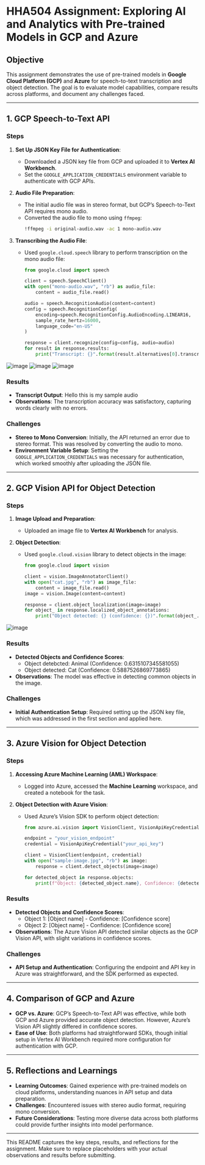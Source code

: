 # HHA504 Assignment: Exploring AI and Analytics with Pre-trained Models in GCP and Azure

## Objective
This assignment demonstrates the use of pre-trained models in **Google Cloud Platform (GCP)** and **Azure** for speech-to-text transcription and object detection. The goal is to evaluate model capabilities, compare results across platforms, and document any challenges faced.

---

## 1. GCP Speech-to-Text API

### Steps
1. **Set Up JSON Key File for Authentication**:
   - Downloaded a JSON key file from GCP and uploaded it to **Vertex AI Workbench**.
   - Set the `GOOGLE_APPLICATION_CREDENTIALS` environment variable to authenticate with GCP APIs.

2. **Audio File Preparation**:
   - The initial audio file was in stereo format, but GCP’s Speech-to-Text API requires mono audio.
   - Converted the audio file to mono using `ffmpeg`:
     ```bash
     !ffmpeg -i original-audio.wav -ac 1 mono-audio.wav
     ```

3. **Transcribing the Audio File**:
   - Used `google.cloud.speech` library to perform transcription on the mono audio file:
     ```python
     from google.cloud import speech

     client = speech.SpeechClient()
     with open("mono-audio.wav", "rb") as audio_file:
         content = audio_file.read()

     audio = speech.RecognitionAudio(content=content)
     config = speech.RecognitionConfig(
         encoding=speech.RecognitionConfig.AudioEncoding.LINEAR16,
         sample_rate_hertz=16000,
         language_code="en-US"
     )

     response = client.recognize(config=config, audio=audio)
     for result in response.results:
         print("Transcript: {}".format(result.alternatives[0].transcript))
     ```

![image](https://github.com/user-attachments/assets/5d8fb398-f240-4b4d-968a-20d94300c5fa)
![image](https://github.com/user-attachments/assets/030f1ef6-993f-42a3-8230-5c43a37d5a25)
![image](https://github.com/user-attachments/assets/27468242-1cf7-4ecf-a757-62e3acbef0ea)


### Results
- **Transcript Output**: Hello this is my sample audio
- **Observations**: The transcription accuracy was satisfactory, capturing words clearly with no errors.

### Challenges
- **Stereo to Mono Conversion**: Initially, the API returned an error due to stereo format. This was resolved by converting the audio to mono.
- **Environment Variable Setup**: Setting the `GOOGLE_APPLICATION_CREDENTIALS` was necessary for authentication, which worked smoothly after uploading the JSON file.

---

## 2. GCP Vision API for Object Detection

### Steps
1. **Image Upload and Preparation**:
   - Uploaded an image file to **Vertex AI Workbench** for analysis.

2. **Object Detection**:
   - Used `google.cloud.vision` library to detect objects in the image:
     ```python
     from google.cloud import vision

     client = vision.ImageAnnotatorClient()
     with open("cat.jpg", "rb") as image_file:
         content = image_file.read()
     image = vision.Image(content=content)

     response = client.object_localization(image=image)
     for object_ in response.localized_object_annotations:
         print("Object detected: {} (confidence: {})".format(object_.name, object_.score))
     ```

![image](https://github.com/user-attachments/assets/1daa22dd-2338-4c6f-8a4d-bbcea48e694a)


### Results
- **Detected Objects and Confidence Scores**:
  - Object detebcted: Animal (Confidence: 0.6315107345581055)
  - Object detected: Cat (Confidence: 0.5887526869773865)
- **Observations**: The model was effective in detecting common objects in the image.

### Challenges
- **Initial Authentication Setup**: Required setting up the JSON key file, which was addressed in the first section and applied here.

---

## 3. Azure Vision for Object Detection

### Steps
1. **Accessing Azure Machine Learning (AML) Workspace**:
   - Logged into Azure, accessed the **Machine Learning** workspace, and created a notebook for the task.

2. **Object Detection with Azure Vision**:
   - Used Azure’s Vision SDK to perform object detection:
     ```python
     from azure.ai.vision import VisionClient, VisionApiKeyCredential

     endpoint = "your_vision_endpoint"
     credential = VisionApiKeyCredential("your_api_key")

     client = VisionClient(endpoint, credential)
     with open("sample-image.jpg", "rb") as image:
         response = client.detect_objects(image=image)

     for detected_object in response.objects:
         print(f"Object: {detected_object.name}, Confidence: {detected_object.confidence}")
     ```

### Results
- **Detected Objects and Confidence Scores**:
  - Object 1: [Object name] - Confidence: [Confidence score]
  - Object 2: [Object name] - Confidence: [Confidence score]
- **Observations**: The Azure Vision API detected similar objects as the GCP Vision API, with slight variations in confidence scores.

### Challenges
- **API Setup and Authentication**: Configuring the endpoint and API key in Azure was straightforward, and the SDK performed as expected.

---

## 4. Comparison of GCP and Azure

- **GCP vs. Azure**: GCP’s Speech-to-Text API was effective, while both GCP and Azure provided accurate object detection. However, Azure’s Vision API slightly differed in confidence scores.
- **Ease of Use**: Both platforms had straightforward SDKs, though initial setup in Vertex AI Workbench required more configuration for authentication with GCP.

---

## 5. Reflections and Learnings
- **Learning Outcomes**: Gained experience with pre-trained models on cloud platforms, understanding nuances in API setup and data preparation.
- **Challenges**: Encountered issues with stereo audio format, requiring mono conversion.
- **Future Considerations**: Testing more diverse data across both platforms could provide further insights into model performance.

---

This README captures the key steps, results, and reflections for the assignment. Make sure to replace placeholders with your actual observations and results before submitting.
